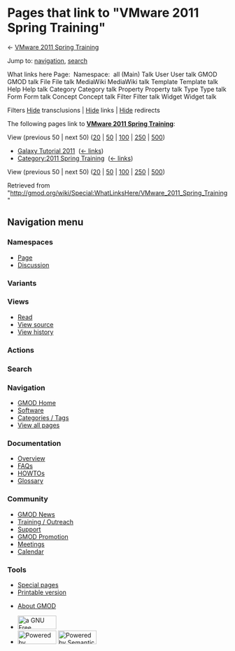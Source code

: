 <div id="mw-page-base" class="noprint">

</div>

<div id="mw-head-base" class="noprint">

</div>

<div id="content" class="mw-body" role="main">

<span id="top"></span>

<div id="mw-js-message" style="display:none;">

</div>



# <span dir="auto">Pages that link to "VMware 2011 Spring Training"</span>

<div id="bodyContent">

<div id="contentSub">

← [VMware 2011 Spring
Training](/wiki/VMware_2011_Spring_Training "VMware 2011 Spring Training")

</div>

<div id="jump-to-nav" class="mw-jump">

Jump to: [navigation](#mw-navigation), [search](#p-search)

</div>

<div id="mw-content-text">

What links here Page:  Namespace:  all (Main) Talk User User talk GMOD
GMOD talk File File talk MediaWiki MediaWiki talk Template Template talk
Help Help talk Category Category talk Property Property talk Type Type
talk Form Form talk Concept Concept talk Filter Filter talk Widget
Widget talk

Filters
[Hide](/mediawiki/index.php?title=Special:WhatLinksHere/VMware_2011_Spring_Training&hidetrans=1 "Special:WhatLinksHere/VMware 2011 Spring Training")
transclusions \|
[Hide](/mediawiki/index.php?title=Special:WhatLinksHere/VMware_2011_Spring_Training&hidelinks=1 "Special:WhatLinksHere/VMware 2011 Spring Training")
links \|
[Hide](/mediawiki/index.php?title=Special:WhatLinksHere/VMware_2011_Spring_Training&hideredirs=1 "Special:WhatLinksHere/VMware 2011 Spring Training")
redirects

The following pages link to **[VMware 2011 Spring
Training](/wiki/VMware_2011_Spring_Training "VMware 2011 Spring Training")**:

View (previous 50 \| next 50)
([20](/mediawiki/index.php?title=Special:WhatLinksHere/VMware_2011_Spring_Training&limit=20 "Special:WhatLinksHere/VMware 2011 Spring Training")
\|
[50](/mediawiki/index.php?title=Special:WhatLinksHere/VMware_2011_Spring_Training&limit=50 "Special:WhatLinksHere/VMware 2011 Spring Training")
\|
[100](/mediawiki/index.php?title=Special:WhatLinksHere/VMware_2011_Spring_Training&limit=100 "Special:WhatLinksHere/VMware 2011 Spring Training")
\|
[250](/mediawiki/index.php?title=Special:WhatLinksHere/VMware_2011_Spring_Training&limit=250 "Special:WhatLinksHere/VMware 2011 Spring Training")
\|
[500](/mediawiki/index.php?title=Special:WhatLinksHere/VMware_2011_Spring_Training&limit=500 "Special:WhatLinksHere/VMware 2011 Spring Training"))

- [Galaxy Tutorial
  2011](/wiki/Galaxy_Tutorial_2011 "Galaxy Tutorial 2011") ‎
  <span class="mw-whatlinkshere-tools">([←
  links](/mediawiki/index.php?title=Special:WhatLinksHere&target=Galaxy+Tutorial+2011 "Special:WhatLinksHere"))</span>
- [Category:2011 Spring
  Training](/wiki/Category:2011_Spring_Training "Category:2011 Spring Training")
  ‎ <span class="mw-whatlinkshere-tools">([←
  links](/mediawiki/index.php?title=Special:WhatLinksHere&target=Category%3A2011+Spring+Training "Special:WhatLinksHere"))</span>

View (previous 50 \| next 50)
([20](/mediawiki/index.php?title=Special:WhatLinksHere/VMware_2011_Spring_Training&limit=20 "Special:WhatLinksHere/VMware 2011 Spring Training")
\|
[50](/mediawiki/index.php?title=Special:WhatLinksHere/VMware_2011_Spring_Training&limit=50 "Special:WhatLinksHere/VMware 2011 Spring Training")
\|
[100](/mediawiki/index.php?title=Special:WhatLinksHere/VMware_2011_Spring_Training&limit=100 "Special:WhatLinksHere/VMware 2011 Spring Training")
\|
[250](/mediawiki/index.php?title=Special:WhatLinksHere/VMware_2011_Spring_Training&limit=250 "Special:WhatLinksHere/VMware 2011 Spring Training")
\|
[500](/mediawiki/index.php?title=Special:WhatLinksHere/VMware_2011_Spring_Training&limit=500 "Special:WhatLinksHere/VMware 2011 Spring Training"))

</div>

<div class="printfooter">

Retrieved from
"<http://gmod.org/wiki/Special:WhatLinksHere/VMware_2011_Spring_Training>"

</div>

<div id="catlinks" class="catlinks catlinks-allhidden">

</div>

<div class="visualClear">

</div>

</div>

</div>

<div id="mw-navigation">

## Navigation menu

<div id="mw-head">



<div id="left-navigation">

<div id="p-namespaces" class="vectorTabs" role="navigation"
aria-labelledby="p-namespaces-label">

### Namespaces

- <span id="ca-nstab-main"><a href="/wiki/VMware_2011_Spring_Training" accesskey="c"
  title="View the content page [c]">Page</a></span>
- <span id="ca-talk"><a
  href="/mediawiki/index.php?title=Talk:VMware_2011_Spring_Training&amp;action=edit&amp;redlink=1"
  accesskey="t"
  title="Discussion about the content page [t]">Discussion</a></span>

</div>

<div id="p-variants" class="vectorMenu emptyPortlet" role="navigation"
aria-labelledby="p-variants-label">

### 

### Variants[](#)

<div class="menu">

</div>

</div>

</div>

<div id="right-navigation">

<div id="p-views" class="vectorTabs" role="navigation"
aria-labelledby="p-views-label">

### Views

- <span id="ca-view">[Read](/wiki/VMware_2011_Spring_Training)</span>
- <span id="ca-viewsource"><a
  href="/mediawiki/index.php?title=VMware_2011_Spring_Training&amp;action=edit"
  accesskey="e" title="This page is protected.
  You can view its source [e]">View source</a></span>
- <span id="ca-history"><a
  href="/mediawiki/index.php?title=VMware_2011_Spring_Training&amp;action=history"
  accesskey="h" title="Past revisions of this page [h]">View history</a></span>

</div>

<div id="p-cactions" class="vectorMenu emptyPortlet" role="navigation"
aria-labelledby="p-cactions-label">

### Actions[](#)

<div class="menu">

</div>

</div>

<div id="p-search" role="search">

### Search

<div id="simpleSearch">

</div>

</div>

</div>

</div>

<div id="mw-panel">

<div id="p-logo" role="banner">

<a href="/wiki/Main_Page"
style="background-image: url(http://gmod.org/images/GMOD-cogs.png);"
title="Visit the main page"></a>

</div>

<div id="p-Navigation" class="portal" role="navigation"
aria-labelledby="p-Navigation-label">

### Navigation

<div class="body">

- <span id="n-GMOD-Home">[GMOD Home](/wiki/Main_Page)</span>
- <span id="n-Software">[Software](/wiki/GMOD_Components)</span>
- <span id="n-Categories-.2F-Tags">[Categories /
  Tags](/wiki/Categories)</span>
- <span id="n-View-all-pages">[View all
  pages](/wiki/Special:AllPages)</span>

</div>

</div>

<div id="p-Documentation" class="portal" role="navigation"
aria-labelledby="p-Documentation-label">

### Documentation

<div class="body">

- <span id="n-Overview">[Overview](/wiki/Overview)</span>
- <span id="n-FAQs">[FAQs](/wiki/Category:FAQ)</span>
- <span id="n-HOWTOs">[HOWTOs](/wiki/Category:HOWTO)</span>
- <span id="n-Glossary">[Glossary](/wiki/Glossary)</span>

</div>

</div>

<div id="p-Community" class="portal" role="navigation"
aria-labelledby="p-Community-label">

### Community

<div class="body">

- <span id="n-GMOD-News">[GMOD News](/wiki/GMOD_News)</span>
- <span id="n-Training-.2F-Outreach">[Training /
  Outreach](/wiki/Training_and_Outreach)</span>
- <span id="n-Support">[Support](/wiki/Support)</span>
- <span id="n-GMOD-Promotion">[GMOD
  Promotion](/wiki/GMOD_Promotion)</span>
- <span id="n-Meetings">[Meetings](/wiki/Meetings)</span>
- <span id="n-Calendar">[Calendar](/wiki/Calendar)</span>

</div>

</div>

<div id="p-tb" class="portal" role="navigation"
aria-labelledby="p-tb-label">

### Tools

<div class="body">

- <span id="t-specialpages"><a href="/wiki/Special:SpecialPages" accesskey="q"
  title="A list of all special pages [q]">Special pages</a></span>
- <span id="t-print"><a
  href="/mediawiki/index.php?title=Special:WhatLinksHere/VMware_2011_Spring_Training&amp;printable=yes"
  rel="alternate" accesskey="p"
  title="Printable version of this page [p]">Printable version</a></span>

</div>

</div>

</div>

</div>

<div id="footer" role="contentinfo">

- <span id="footer-places-about">[About
  GMOD](/wiki/GMOD:About "GMOD:About")</span>

<!-- -->

- <span id="footer-copyrightico">[<img src="http://www.gnu.org/graphics/gfdl-logo-small.png" width="88"
  height="31" alt="a GNU Free Documentation License" />](http://www.gnu.org/licenses/fdl-1.3.html)</span>
- <span id="footer-poweredbyico">[<img src="/mediawiki/skins/common/images/poweredby_mediawiki_88x31.png"
  width="88" height="31" alt="Powered by MediaWiki" />](//www.mediawiki.org/)
  [<img
  src="/mediawiki/extensions/SemanticMediaWiki/includes/../resources/images/smw_button.png"
  width="88" height="31" alt="Powered by Semantic MediaWiki" />](https://www.semantic-mediawiki.org/wiki/Semantic_MediaWiki)</span>

<div style="clear:both">

</div>

</div>
